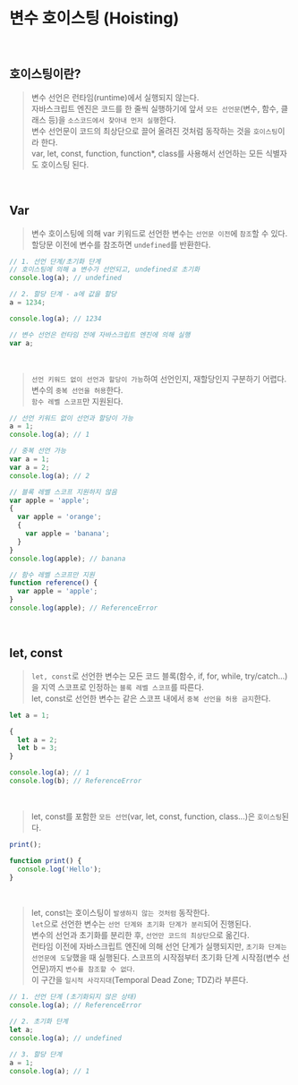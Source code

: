 # 변수 호이스팅 (Hoisting)

<br/>

## 호이스팅이란?

> 변수 선언은 런타임(runtime)에서 실행되지 않는다.  
> 자바스크립트 엔진은 코드를 한 줄씩 실행하기에 앞서 `모든 선언문`(변수, 함수, 클래스 등)을 `소스코드에서 찾아내 먼저 실행`한다.  
> 변수 선언문이 코드의 최상단으로 끌어 올려진 것처럼 동작하는 것을 `호이스팅`이라 한다.  
> var, let, const, function, function\*, class를 사용해서 선언하는 모든 식별자도 호이스팅 된다.

<br/>

## Var

> 변수 호이스팅에 의해 var 키워드로 선언한 변수는 `선언문 이전`에 `참조`할 수 있다.  
> 할당문 이전에 변수를 참조하면 `undefined`를 반환한다.

```js
// 1. 선언 단계/초기화 단계
// 호이스팅에 의해 a 변수가 선언되고, undefined로 초기화
console.log(a); // undefined

// 2. 할당 단계 - a에 값을 할당
a = 1234;

console.log(a); // 1234

// 변수 선언은 런타임 전에 자바스크립트 엔진에 의해 실행
var a;
```

<br/>

> `선언 키워드 없이 선언과 할당이 가능`하여 선언인지, 재할당인지 구분하기 어렵다.  
> 변수의 `중복 선언을 허용`한다.  
> `함수 레벨 스코프`만 지원된다.

```js
// 선언 키워드 없이 선언과 할당이 가능
a = 1;
console.log(a); // 1

// 중복 선언 가능
var a = 1;
var a = 2;
console.log(a); // 2

// 블록 레벨 스코프 지원하지 않음
var apple = 'apple';
{
  var apple = 'orange';
  {
    var apple = 'banana';
  }
}
console.log(apple); // banana

// 함수 레벨 스코프만 지원
function reference() {
  var apple = 'apple';
}
console.log(apple); // ReferenceError
```

<br/>

## let, const

> `let, const`로 선언한 변수는 모든 코드 블록(함수, if, for, while, try/catch...)을 지역 스코프로 인정하는 `블록 레벨 스코프`를 따른다.  
> let, const로 선언한 변수는 같은 스코프 내에서 `중복 선언을 허용 금지`한다.

```js
let a = 1;

{
  let a = 2;
  let b = 3;
}

console.log(a); // 1
console.log(b); // ReferenceError
```

<br/>

> let, const를 포함한 `모든 선언`(var, let, const, function, class...)은 `호이스팅`된다.

```js
print();

function print() {
  console.log('Hello');
}
```

<br/>

> let, const는 호이스팅이 `발생하지 않는 것처럼` 동작한다.  
> `let`으로 선언한 변수는 `선언 단계와 초기화 단계가 분리`되어 진행된다.  
> 변수의 선언과 초기화를 분리한 후, `선언만 코드의 최상단`으로 옮긴다.  
> 런타임 이전에 자바스크립트 엔진에 의해 선언 단계가 실행되지만, `초기화 단계는 선언문에 도달`했을 때 실행된다.
> 스코프의 시작점부터 초기화 단계 시작점(변수 선언문)까지 `변수를 참조할 수 없다`.  
> 이 구간을 `일시적 사각지대`(Temporal Dead Zone; TDZ)라 부른다.

```js
// 1. 선언 단계 (초기화되지 않은 상태)
console.log(a); // ReferenceError

// 2. 초기화 단계
let a;
console.log(a); // undefined

// 3. 할당 단계
a = 1;
console.log(a); // 1
```
